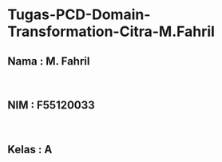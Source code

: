 # Tugas-PCD-Domain-Transformation-Citra-M.Fahril
<H2> Nama : M. Fahril </H2> <br>
<H2> NIM : F55120033 </H2> <br>
<H2> Kelas : A </H2> <br>
